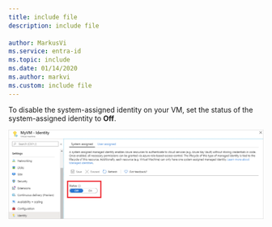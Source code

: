 ```yaml
---
title: include file
description: include file

author: MarkusVi
ms.service: entra-id
ms.topic: include
ms.date: 01/14/2020
ms.author: markvi
ms.custom: include file
---
```






To disable the system-assigned identity on your VM, set the status of the system-assigned identity to **Off**. 

![Screenshot shows the System assigned tab for a virtual machine where you can turn off the System assigned status.](./media/msi-tut-disable/identity.png)
